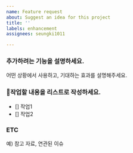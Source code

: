 ```yaml
---
name: Feature request
about: Suggest an idea for this project
title: ''
labels: enhancement
assignees: seungki1011

---
```


### 추가하려는 기능을 설명하세요.
어떤 상황에서 사용하고, 기대하는 효과를 설명해주세요.

### 작업할 내용을 리스트로 작성하세요.
- [] 작업1
- [] 작업2

### ETC
예) 참고 자료, 연관된 이슈
